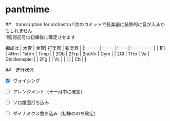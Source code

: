 # pantmime

##　transcription for orchestra
!!次のコミットで弦楽器に装飾的に音が入るかもしれません<br>
!!強弱記号は初練後に確定させます<br>

編成は
| 木管 | 金管| 打楽器 | 弦楽器 |
|:-------|:------|:-----|:-----------|
| 1Fl      | 4Hrn      | 1stVn        | Timp |
| 2Ob     | 2Trp      | 2ndVn       | Cym |
| 2Cl      | 1Trb        | Va         | Glockenspiel |
| 2Fg        |           | Vc           | |
| |  | Cb | |


##　進行状況
- [x] ヴォイシング
- [ ] アレンジメント（十一月中に確定）
- [ ] ソロ譜面打ち込み
- [ ] ダイナミクス書き込み（初練ののち確定）

